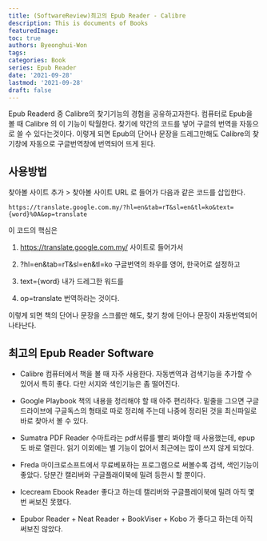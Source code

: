 ```yaml
---
title: (SoftwareReview)최고의 Epub Reader - Calibre
description: This is documents of Books
featuredImage: 
toc: true
authors: Byeonghui-Won
tags:
categories: Book
series: Epub Reader
date: '2021-09-28'
lastmod: '2021-09-28'
draft: false
---
```


Epub Readerd 중 Calibre의 찾기기능의 경험을 공유하고자한다. 컴퓨터로 Epub을 볼 때 Calibre 의 이 기능이 탁월한다. 찾기에 약간의 코드를 넣어 구글의 번역을 자동으로 쓸 수 있다는것이다. 이렇게 되면 Epub의 단어나 문장을 드레그만해도 Calibre의 찾기창에 자동으로 구글번역창에 번역되어 뜨게 된다. 

## 사용방법

찾아볼 사이트 추가 > 찾아볼 사이트 URL 로 들어가 다음과 같은 코드를 삽입한다. 

```
https://translate.google.com.my/?hl=en&tab=rT&sl=en&tl=ko&text={word}%0A&op=translate
```
이 코드의 핵심은 

1. https://translate.google.com.my/ 사이트로 들어가서

2. ?hl=en&tab=rT&sl=en&tl=ko 구글번역의 좌우를 영어, 한국어로 설정하고

3. text={word} 내가 드레그한 워드를

4. op=translate 번역하라는 것이다.

이렇게 되면 책의 단어나 문장을 스크롤만 해도, 찾기 창에 단어나 문장이 자동번역되어 나타난다. 


## 최고의 Epub Reader Software

+ Calibre 컴퓨터에서 책을 볼 때 자주 사용한다. 자동번역과 검색기능을 추가할 수 있어서 특히 좋다. 다만 서지와 색인기능은 좀 떨어진다. 

+ Google Playbook 책의 내용을 정리해야 할 때 아주 편리하다. 밑줄을 그으면 구글드라이브에 구글독스의 형태로 따로 정리해 주는데 나중에 정리된 것을 최신파일로 바로 찾아서 볼 수 있다. 

+ Sumatra PDF Reader 수마트라는 pdf서류를 빨리 봐야할 때 사용했는데, epup도 바로 열린다. 읽기 이외에는 별 기능이 없어서 최근에는 많이 쓰지 않게 되었다.

+ Freda 마이크로소프트에서 무료베포하는 프로그램으로 써볼수록 검색, 색인기능이 좋았다. 당분간 캘리버와 구글플래이북에 밀려 등한시 할 뿐이다. 

+ Icecream Ebook Reader 좋다고 하는데 캘리버와 구글플레이북에 밀려 아직 몇번 써보진 못했다.

+ Epubor Reader + Neat Reader + BookViser + Kobo 가 좋다고 하는데 아직 써보진 않았다.





